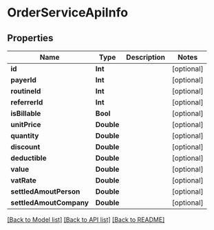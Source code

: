 # OrderServiceApiInfo

## Properties
Name | Type | Description | Notes
------------ | ------------- | ------------- | -------------
**id** | **Int** |  | [optional] 
**payerId** | **Int** |  | [optional] 
**routineId** | **Int** |  | [optional] 
**referrerId** | **Int** |  | [optional] 
**isBillable** | **Bool** |  | [optional] 
**unitPrice** | **Double** |  | [optional] 
**quantity** | **Double** |  | [optional] 
**discount** | **Double** |  | [optional] 
**deductible** | **Double** |  | [optional] 
**value** | **Double** |  | [optional] 
**vatRate** | **Double** |  | [optional] 
**settledAmoutPerson** | **Double** |  | [optional] 
**settledAmoutCompany** | **Double** |  | [optional] 

[[Back to Model list]](../README.md#documentation-for-models) [[Back to API list]](../README.md#documentation-for-api-endpoints) [[Back to README]](../README.md)


